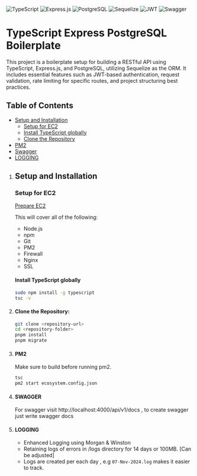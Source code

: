 ![TypeScript](https://img.shields.io/badge/TypeScript-000?style=plastic&logo=typescript&logoColor=white&labelColor=000&color=000)
![Express.js](https://img.shields.io/badge/Express.js-efff4b?style=plastic&logo=express&logoColor=black&labelColor=efff4b)
![PostgreSQL](https://img.shields.io/badge/PostgreSQL-316192?style=plastic&logo=postgresql&logoColor=white&labelColor=316192)
![Sequelize](https://img.shields.io/badge/Sequelize-1b469c?style=plastic&logo=sequelize&logoColor=white&labelColor=1b469c)
![JWT](https://img.shields.io/badge/JWT-000000?style=plastic&logo=JSON%20web%20tokens&logoColor=pink&labelColor=000000)
![Swagger](https://img.shields.io/badge/Swagger-85EA2D?style=plastic&logo=swagger&logoColor=black&labelColor=85EA2D)

# TypeScript Express PostgreSQL Boilerplate

This project is a boilerplate setup for building a RESTful API using TypeScript, Express.js, and PostgreSQL, utilizing Sequelize as the ORM. It includes essential features such as JWT-based authentication, request validation, rate limiting for specific routes, and project structuring best practices.

## Table of Contents

- [Setup and Installation](#setup-and-installation)
  - [Setup for EC2](#setup-for-ec2)
  - [Install TypeScript globally](#install-typescript-globally)
  - [Clone the Repository](#clone-the-repository)
- [PM2](#pm2)
- [Swagger](#swagger)
- [LOGGING](#logging)

1. ## Setup and Installation

   ### Setup for EC2

   [Prepare EC2](https://github.com/code-simple/nodejs-on-ec2)

   This will cover all of the following:

   - Node.js
   - npm
   - Git
   - PM2
   - Firewall
   - Nginx
   - SSL

   #### Install TypeScript globally

   ```bash
   sudo npm install -g typescript
   tsc -v
   ```

2. #### Clone the Repository:
   ```bash
   git clone <repository-url>
   cd <repository-folder>
   pnpm install
   pnpm migrate
   ```
3. #### PM2

   Make sure to build before running pm2.

   ```bash
   tsc
   pm2 start ecosystem.config.json
   ```

4. #### SWAGGER

   For swagger visit http://localhost:4000/api/v1/docs , to create swagger just write swagger docs

5. #### LOGGING

   - Enhanced Logging using Morgan & Winston
   - Retaining logs of errors in /logs directory for 14 days or 100MB. [Can be adjusted]
   - Logs are created per each day , e.g `07-Nov-2024.log` makes it easier to track.

